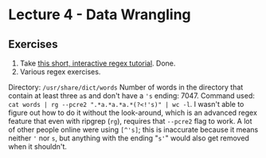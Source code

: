 # Lecture 4 - Data Wrangling

## Exercises

1. Take [this short, interactive regex tutorial](https://regexone.com/). Done.
2. Various regex exercises.

Directory: `/usr/share/dict/words`
Number of words in the directory that contain at least three `a`s and don't have a `'s` ending: 7047. Command used: `cat words | rg --pcre2 ".*a.*a.*a.*(?<!'s)" | wc -l`. I wasn't able to figure out how to do it without the look-around, which is an advanced regex feature that even with ripgrep (`rg`), requires that `--pcre2` flag to work. A lot of other people online were using `[^'s]`; this is inaccurate because it means neither `'` nor `s`, but anything with the ending "`s'`" would also get removed when it shouldn't.
